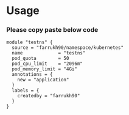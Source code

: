 # Usage

### Please copy paste below code 
```
module "testns" {
  source = "farrukh90/namespace/kubernetes"
  name             = "testns"
  pod_quota        = 50
  pod_cpu_limit    = "2096m"
  pod_memory_limit = "4Gi"
  annotations = {
    new = "application"
  }
  labels = {
    createdby = "farrukh90"
  }
}

```
